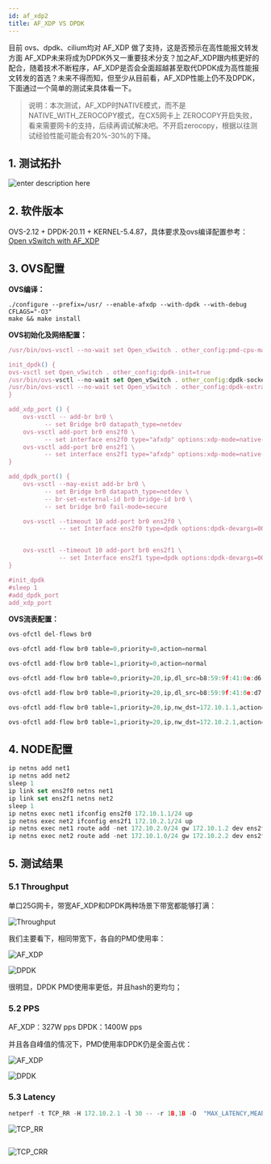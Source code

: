 ```yaml
---
id: af_xdp2
title: AF_XDP VS DPDK
---
```


目前 ovs、dpdk、cilium均对 AF_XDP 做了支持，这是否预示在高性能报文转发方面 AF_XDP未来将成为DPDK外又一重要技术分支？加之AF_XDP跟内核更好的配合，随着技术不断程序，AF_XDP是否会全面超越甚至取代DPDK成为高性能报文转发的首选？未来不得而知，但至少从目前看，AF_XDP性能上仍不及DPDK，下面通过一个简单的测试来具体看一下。

> 说明：本次测试，AF_XDP时NATIVE模式，而不是NATIVE_WITH_ZEROCOPY模式，在CX5网卡上 ZEROCOPY开启失败，看来需要网卡的支持，后续再调试解决吧。不开启zerocopy，根据以往测试经验性能可能会有20%-30%的下降。

## 1. 测试拓扑
![enter description here](./images/1614651821455.png)

## 2. 软件版本
OVS-2.12 + DPDK-20.11 + KERNEL-5.4.87，具体要求及ovs编译配置参考：
[Open vSwitch with AF_XDP](https://docs.openvswitch.org/en/latest/intro/install/afxdp/?highlight=native-with-zerocopy#setup-af-xdp-netdev)

## 3. OVS配置

**OVS编译：**

``` 
./configure --prefix=/usr/ --enable-afxdp --with-dpdk --with-debug CFLAGS="-O3"
make && make install
```

**OVS初始化及网络配置：**

``` javascript
/usr/bin/ovs-vsctl --no-wait set Open_vSwitch . other_config:pmd-cpu-mask=0x550

init_dpdk() {
ovs-vsctl set Open_vSwitch . other_config:dpdk-init=true
/usr/bin/ovs-vsctl --no-wait set Open_vSwitch . other_config:dpdk-socket-mem=2048,0
/usr/bin/ovs-vsctl --no-wait set Open_vSwitch . other_config:dpdk-extra="-a 0000:5e:00.0,txq_inline=128,txqs_min_inline=4,txq_mpw_en=0 -a 0000:5e:00.0,txq_inline=128,txqs_min_inline=4,txq_mpw_en=0"
}

add_xdp_port () {
    ovs-vsctl -- add-br br0 \
          -- set Bridge br0 datapath_type=netdev
    ovs-vsctl add-port br0 ens2f0 \
          -- set interface ens2f0 type="afxdp" options:xdp-mode=native-with-zerocopy options:n_rxq=4 other_config:pmd-rxq-affinity="0:4,1:6,2:8,3:10"
    ovs-vsctl add-port br0 ens2f1 \
          -- set interface ens2f1 type="afxdp" options:xdp-mode=native-with-zerocopy options:n_rxq=4 other_config:pmd-rxq-affinity="0:4,1:6,2:8,3:10"
}

add_dpdk_port() {
    ovs-vsctl --may-exist add-br br0 \
          -- set Bridge br0 datapath_type=netdev \
          -- br-set-external-id br0 bridge-id br0 \
          -- set bridge br0 fail-mode=secure

    ovs-vsctl --timeout 10 add-port br0 ens2f0 \
              -- set Interface ens2f0 type=dpdk options:dpdk-devargs=0000:5e:00.0 options:n_rxq=4 other_config:pmd-rxq-affinity="0:4,1:6,2:8,3:10"


    ovs-vsctl --timeout 10 add-port br0 ens2f1 \
              -- set Interface ens2f1 type=dpdk options:dpdk-devargs=0000:5e:00.1 options:n_rxq=4 other_config:pmd-rxq-affinity="0:4,1:6,2:8,3:10"
}

#init_dpdk
#sleep 1
#add_dpdk_port
add_xdp_port
```

**OVS流表配置：**

``` javascript
ovs-ofctl del-flows br0

ovs-ofctl add-flow br0 table=0,priority=0,action=normal

ovs-ofctl add-flow br0 table=1,priority=0,action=normal

ovs-ofctl add-flow br0 table=0,priority=20,ip,dl_src=b8:59:9f:41:0e:d6,in_port=ens2f0,action=load:0-\>NXM_OF_IN_PORT[],goto_table:1

ovs-ofctl add-flow br0 table=0,priority=20,ip,dl_src=b8:59:9f:41:0e:d7,in_port=ens2f1,action=load:0-\>NXM_OF_IN_PORT[],goto_table:1

ovs-ofctl add-flow br0 table=1,priority=20,ip,nw_dst=172.10.1.1,action=set_field:b8:59:9f:41:11:8e-\>eth_src,set_field:b8:59:9f:41:0e:d6-\>eth_dst,output:ens2f0

ovs-ofctl add-flow br0 table=1,priority=20,ip,nw_dst=172.10.2.1,action=set_field:b8:59:9f:41:11:8f-\>eth_src,set_field:b8:59:9f:41:0e:d7-\>eth_dst,output:ens2f1
```

## 4. NODE配置

``` javascript
ip netns add net1
ip netns add net2
sleep 1
ip link set ens2f0 netns net1
ip link set ens2f1 netns net2
sleep 1
ip netns exec net1 ifconfig ens2f0 172.10.1.1/24 up
ip netns exec net2 ifconfig ens2f1 172.10.2.1/24 up
ip netns exec net1 route add -net 172.10.2.0/24 gw 172.10.1.2 dev ens2f0
ip netns exec net2 route add -net 172.10.1.0/24 gw 172.10.2.2 dev ens2f1
```

## 5. 测试结果

### 5.1 Throughput

单口25G网卡，带宽AF_XDP和DPDK两种场景下带宽都能够打满：

![Throughput](./images/1614652578603.png)

我们主要看下，相同带宽下，各自的PMD使用率：

![AF_XDP](./images/1614652639030.png)

![DPDK](./images/1614652664832.png)

很明显，DPDK PMD使用率更低，并且hash的更均匀；

### 5.2 PPS


AF_XDP：327W pps
DPDK：1400W pps

并且各自峰值的情况下，PMD使用率DPDK仍是全面占优：

![AF_XDP](./images/1614652872603.png)

![DPDK](./images/1614652884076.png)

### 5.3 Latency

``` javascript
netperf -t TCP_RR -H 172.10.2.1 -l 30 -- -r 1B,1B -O  "MAX_LATENCY,MEAN_LATENCY,P90_LATENCY,P99_LATENCY,P999_LATENCY,P9999_LATENCY,STDDEV_LATENCY,THROUGHPUT,THROUGHPUT_UNITS"
```

![TCP_RR](./images/1614653034804.png)

``` netperf -t TCP_CRR -H 172.10.2.1 -l 30 -- -r 1B,1B -O  "MAX_LATENCY,MEAN_LATENCY,P90_LATENCY,P99_LATENCY,P999_LATENCY,P9999_LATENCY,STDDEV_LATENCY,THROUGHPUT,THROUGHPUT_UNITS"
```

![TCP_CRR](./images/1614653168657.png)
